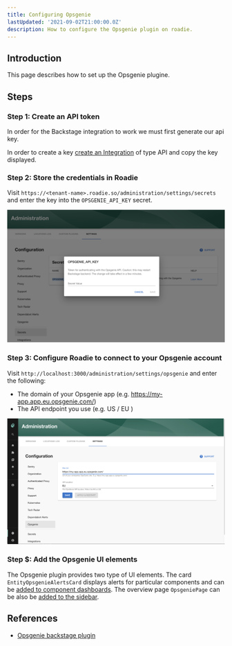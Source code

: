 ```yaml
---
title: Configuring Opsgenie
lastUpdated: '2021-09-02T21:00:00.0Z'
description: How to configure the Opsgenie plugin on roadie.
---
```


## Introduction

This page describes how to set up the Opsgenie plugine.

## Steps

### Step 1: Create an API token

In order for the Backstage integration to work we must first generate our api key.

In order to create a key [create an Integration](https://support.atlassian.com/opsgenie/docs/create-a-default-api-integration/) of type API and copy the key displayed.

### Step 2: Store the credentials in Roadie

Visit `https://<tenant-name>.roadie.so/administration/settings/secrets` and enter the key into the `OPSGENIE_API_KEY` secret.

![Set OPSGENIE_API_KEY via UI](./secret.png)

### Step 3: Configure Roadie to connect to your Opsgenie account

Visit `http://localhost:3000/administration/settings/opsgenie` and enter the following:
* The domain of your Opsgenie app (e.g. https://my-app.app.eu.opsgenie.com/)
* The API endpoint you use (e.g. US / EU )

![Set Opsgenie Config](./config.png)

### Step $: Add the Opsgenie UI elements

The Opsgenie plugin provides two type of UI elements. 
The card `EntityOpsgenieAlertsCard` displays alerts for particular components and can be [added to component dashboards](/docs/getting-started/updating-the-ui/#updating-dashboards). 
The overview page `OpsgeniePage` can be also be [added to the sidebar](/docs/getting-started/updating-the-ui#updating-the-sidebar).

## References

- [Opsgenie backstage plugin](https://github.com/K-Phoen/backstage-plugin-opsgenie)
